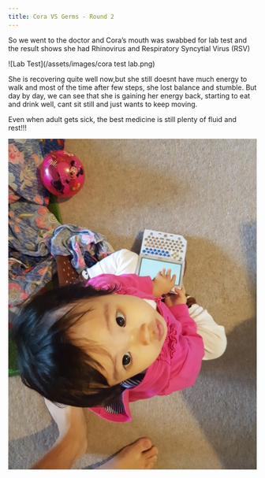 ```yaml
---
title: Cora VS Germs - Round 2
---
```


So we went to the doctor and Cora’s mouth was swabbed for lab test and the result shows she had Rhinovirus and Respiratory Syncytial Virus (RSV)

![Lab Test](/assets/images/cora test lab.png)

She is recovering quite well now,but she still doesnt have much energy to walk and most of the time after few steps, she lost balance and stumble. But day by day, we can see that she is gaining her energy back, starting to eat and drink well, cant sit still and just wants to keep moving.

Even when adult gets sick, the best medicine is still plenty of fluid and rest!!!

![Cora and PocketChip Linux Handheld Computer](/assets/images/cora-chip.jpg)
